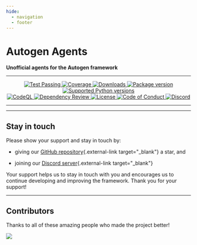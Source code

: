 ```yaml
---
hide:
  - navigation
  - footer
---
```


# Autogen Agents

<b>Unofficial agents for the Autogen framework</b>

---

<p align="center">
  <a href="https://github.com/airtai/autogen-agents/actions/workflows/test.yaml" target="_blank">
    <img src="https://github.com/airtai/autogen-agents/actions/workflows/test.yaml/badge.svg?branch=main" alt="Test Passing"/>
  </a>

  <a href="https://coverage-badge.samuelcolvin.workers.dev/redirect/airtai/autogen-agents" target="_blank">
      <img src="https://coverage-badge.samuelcolvin.workers.dev/airtai/autogen-agents.svg" alt="Coverage">
  </a>

  <a href="https://www.pepy.tech/projects/autogen-agents" target="_blank">
    <img src="https://static.pepy.tech/personalized-badge/autogen-agents?period=month&units=international_system&left_color=grey&right_color=green&left_text=downloads/month" alt="Downloads"/>
  </a>

  <a href="https://pypi.org/project/autogen-agents" target="_blank">
    <img src="https://img.shields.io/pypi/v/autogen-agents?label=PyPI" alt="Package version">
  </a>

  <a href="https://pypi.org/project/autogen-agents" target="_blank">
    <img src="https://img.shields.io/pypi/pyversions/autogen-agents.svg" alt="Supported Python versions">
  </a>

  <br/>

  <a href="https://github.com/airtai/autogen-agents/actions/workflows/codeql.yml" target="_blank">
    <img src="https://github.com/airtai/autogen-agents/actions/workflows/codeql.yml/badge.svg" alt="CodeQL">
  </a>

  <a href="https://github.com/airtai/autogen-agents/actions/workflows/dependency-review.yaml" target="_blank">
    <img src="https://github.com/airtai/autogen-agents/actions/workflows/dependency-review.yaml/badge.svg" alt="Dependency Review">
  </a>

  <a href="https://github.com/airtai/autogen-agents/blob/main/LICENSE" target="_blank">
    <img src="https://img.shields.io/github/license/airtai/autogen-agents.png" alt="License">
  </a>

  <a href="https://github.com/airtai/autogen-agents/blob/main/CODE_OF_CONDUCT.md" target="_blank">
    <img src="https://img.shields.io/badge/Contributor%20Covenant-2.1-4baaaa.svg" alt="Code of Conduct">
  </a>

  <a href="https://discord.gg/qFm6aSqq59" target="_blank">
      <img alt="Discord" src="https://img.shields.io/discord/1085457301214855171?logo=discord">
  </a>
</p>

---

---

## Stay in touch

Please show your support and stay in touch by:

- giving our [GitHub repository](https://github.com/airtai/autogen-agents/){.external-link target="_blank"} a star, and

- joining our [Discord server](https://discord.gg/qFm6aSqq59){.external-link target="_blank"}

Your support helps us to stay in touch with you and encourages us to
continue developing and improving the framework. Thank you for your
support!

---

## Contributors

Thanks to all of these amazing people who made the project better!

<a href="https://github.com/airtai/autogen-agents/graphs/contributors">
  <img src="https://contrib.rocks/image?repo=airtai/autogen-agents"/>
</a>
